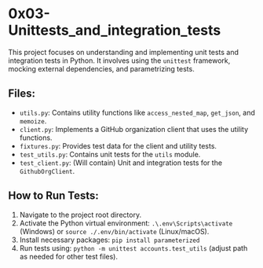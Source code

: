 # 0x03-Unittests_and_integration_tests

This project focuses on understanding and implementing unit tests and integration tests in Python. It involves using the `unittest` framework, mocking external dependencies, and parametrizing tests.

## Files:
- `utils.py`: Contains utility functions like `access_nested_map`, `get_json`, and `memoize`.
- `client.py`: Implements a GitHub organization client that uses the utility functions.
- `fixtures.py`: Provides test data for the client and utility tests.
- `test_utils.py`: Contains unit tests for the `utils` module.
- `test_client.py`: (Will contain) Unit and integration tests for the `GithubOrgClient`.

## How to Run Tests:
1.  Navigate to the project root directory.
2.  Activate the Python virtual environment: `.\.env\Scripts\activate` (Windows) or `source ./.env/bin/activate` (Linux/macOS).
3.  Install necessary packages: `pip install parameterized`
4.  Run tests using: `python -m unittest accounts.test_utils` (adjust path as needed for other test files).
